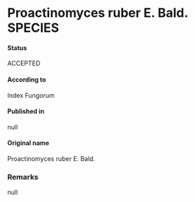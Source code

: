 Proactinomyces ruber E. Bald. SPECIES
=======

#### Status
ACCEPTED

#### According to
Index Fungorum

#### Published in
null

#### Original name
Proactinomyces ruber E. Bald.

### Remarks
null